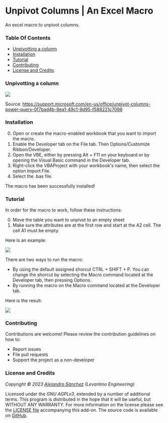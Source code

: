 # Unpivot Columns | An Excel Macro

An excel macro to unpivot columns.

### Table Of Contents

- [Unpivotting a column](#unpivotting-a-column)
- [Installation](#installation)
- [Tutorial](#tutorial)
- [Contributing](#contributing)
- [License and Credits](#license-and-credits)

### Unpivotting a column

![](https://github.com/Levantino-Engineering/unpivot-columns-excel/blob/main/screenshots/unpivot_column_definition.png)

Source: https://support.microsoft.com/en-us/office/unpivot-columns-power-query-0f7bad4b-9ea1-49c1-9d95-f588221c7098

### Installation

0. Open or create the macro-enabled workbook that you want to import the macro. 
1. Enable the Developer tab on the File tab. Then Options/Customize Ribbon/Developer.
2. Open the VBE, either by pressing Alt + F11 on your keyboard or by opening the Visual Basic command in the Developer tab.
3. Right-click the VBAProject with your workbook's name, then select the option Import File.
4. Select the .bas file.

The macro has been successfully installed!

### Tutorial

In order for the macro to work, follow these instructions:

0. Move the table you want to unpivot to an empty sheet
1. Make sure the attributes are at the first row and start at the A2 cell. The cell A1 must be empty.

Here is an example:

![](https://github.com/Levantino-Engineering/unpivot-columns-excel/blob/main/screenshots/example/before_unpivot.png)

There are two ways to run the macro:

- By using the default assigned shorcut CTRL + SHIFT + P. You can change the shorcut by selecting the Macro command located at the Developer tab, then pressing Options.
- By running the macro on the Macro command located at the Developer tab.

Here is the result:

![](https://github.com/Levantino-Engineering/unpivot-columns-excel/blob/main/screenshots/example/after_unpivot.png)

### Contributing

Contributions are welcome! Please review the contribution guidelines on how to:

- Report issues
- File pull requests
- Support the project as a non-developer

### License and Credits

*Copyright © 2023 [Alejandro Sánchez](https://github.com/Levantino-Engineering) (Levantino Engineering)*

Licensed under the _GNU AGPLv3_, extended by a number of additional terms. This program is distributed in the hope that it will be useful, but WITHOUT ANY WARRANTY. For more information on the license please see the [LICENSE file](https://github.com/Levantino-Engineering/unpivot-columns-excel/blob/main/LICENSE.txt) accompanying this add-on. The source code is available on [GitHub](https://github.com/Levantino-Engineering).
